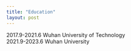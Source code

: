 ```yaml
---
title: "Education"
layout: post
---
```


2017.9-2021.6  Wuhan University of Technology  
2021.9-2023.6  Wuhan University

